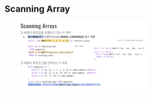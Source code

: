 # Scanning Array

<figure><img src="../../.gitbook/assets/(공유완료-수정금지) EP02 - Array and Struct (5).png" alt=""><figcaption></figcaption></figure>
